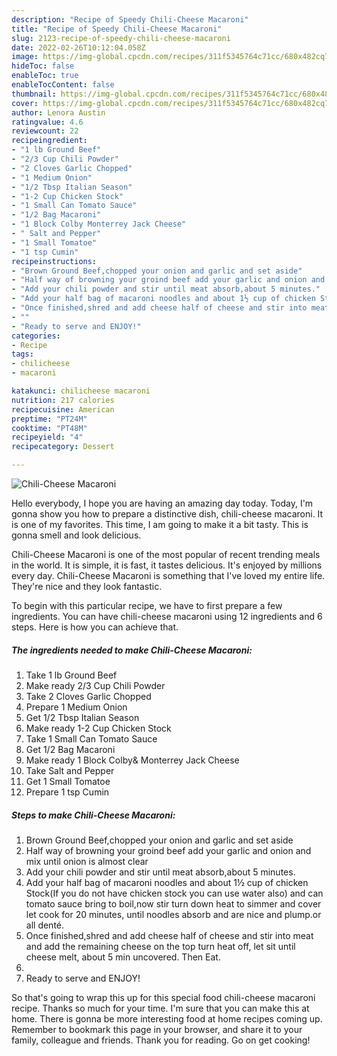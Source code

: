 ```yaml
---
description: "Recipe of Speedy Chili-Cheese Macaroni"
title: "Recipe of Speedy Chili-Cheese Macaroni"
slug: 2123-recipe-of-speedy-chili-cheese-macaroni
date: 2022-02-26T10:12:04.058Z
image: https://img-global.cpcdn.com/recipes/311f5345764c71cc/680x482cq70/chili-cheese-macaroni-recipe-main-photo.jpg
hideToc: false
enableToc: true
enableTocContent: false
thumbnail: https://img-global.cpcdn.com/recipes/311f5345764c71cc/680x482cq70/chili-cheese-macaroni-recipe-main-photo.jpg
cover: https://img-global.cpcdn.com/recipes/311f5345764c71cc/680x482cq70/chili-cheese-macaroni-recipe-main-photo.jpg
author: Lenora Austin
ratingvalue: 4.6
reviewcount: 22
recipeingredient:
- "1 lb Ground Beef"
- "2/3 Cup Chili Powder"
- "2 Cloves Garlic Chopped"
- "1 Medium Onion"
- "1/2 Tbsp Italian Season"
- "1-2 Cup Chicken Stock"
- "1 Small Can Tomato Sauce"
- "1/2 Bag Macaroni"
- "1 Block Colby Monterrey Jack Cheese"
- " Salt and Pepper"
- "1 Small Tomatoe"
- "1 tsp Cumin"
recipeinstructions:
- "Brown Ground Beef,chopped your onion and garlic and set aside"
- "Half way of browning your groind beef add your garlic and onion and mix until onion is almost clear"
- "Add your chili powder and stir until meat absorb,about 5 minutes."
- "Add your half bag of macaroni noodles and about 1½ cup of chicken Stock(If you do not have chicken stock you can use water also) and can tomato sauce bring to boil,now stir turn down heat to simmer and cover let cook for 20 minutes, until noodles absorb and are nice and plump.or all denté."
- "Once finished,shred and add cheese half of cheese and stir into meat and add the remaining cheese on the top turn heat off, let sit until cheese melt, about 5 min uncovered. Then Eat."
- ""
- "Ready to serve and ENJOY!"
categories:
- Recipe
tags:
- chilicheese
- macaroni

katakunci: chilicheese macaroni 
nutrition: 217 calories
recipecuisine: American
preptime: "PT24M"
cooktime: "PT48M"
recipeyield: "4"
recipecategory: Dessert

---
```



![Chili-Cheese Macaroni](https://img-global.cpcdn.com/recipes/311f5345764c71cc/680x482cq70/chili-cheese-macaroni-recipe-main-photo.jpg)

Hello everybody, I hope you are having an amazing day today. Today, I'm gonna show you how to prepare a distinctive dish, chili-cheese macaroni. It is one of my favorites. This time, I am going to make it a bit tasty. This is gonna smell and look delicious.



Chili-Cheese Macaroni is one of the most popular of recent trending meals in the world. It is simple, it is fast, it tastes delicious. It's enjoyed by millions every day. Chili-Cheese Macaroni is something that I've loved my entire life. They're nice and they look fantastic.


To begin with this particular recipe, we have to first prepare a few ingredients. You can have chili-cheese macaroni using 12 ingredients and 6 steps. Here is how you can achieve that.

<!--inarticleads1-->

##### The ingredients needed to make Chili-Cheese Macaroni:

1. Take 1 lb Ground Beef
1. Make ready 2/3 Cup Chili Powder
1. Take 2 Cloves Garlic Chopped
1. Prepare 1 Medium Onion
1. Get 1/2 Tbsp Italian Season
1. Make ready 1-2 Cup Chicken Stock
1. Take 1 Small Can Tomato Sauce
1. Get 1/2 Bag Macaroni
1. Make ready 1 Block Colby& Monterrey Jack Cheese
1. Take  Salt and Pepper
1. Get 1 Small Tomatoe
1. Prepare 1 tsp Cumin




<!--inarticleads2-->

##### Steps to make Chili-Cheese Macaroni:

1. Brown Ground Beef,chopped your onion and garlic and set aside
1. Half way of browning your groind beef add your garlic and onion and mix until onion is almost clear
1. Add your chili powder and stir until meat absorb,about 5 minutes.
1. Add your half bag of macaroni noodles and about 1½ cup of chicken Stock(If you do not have chicken stock you can use water also) and can tomato sauce bring to boil,now stir turn down heat to simmer and cover let cook for 20 minutes, until noodles absorb and are nice and plump.or all denté.
1. Once finished,shred and add cheese half of cheese and stir into meat and add the remaining cheese on the top turn heat off, let sit until cheese melt, about 5 min uncovered. Then Eat.
1. 
1. Ready to serve and ENJOY!



So that's going to wrap this up for this special food chili-cheese macaroni recipe. Thanks so much for your time. I'm sure that you can make this at home. There is gonna be more interesting food at home recipes coming up. Remember to bookmark this page in your browser, and share it to your family, colleague and friends. Thank you for reading. Go on get cooking!
